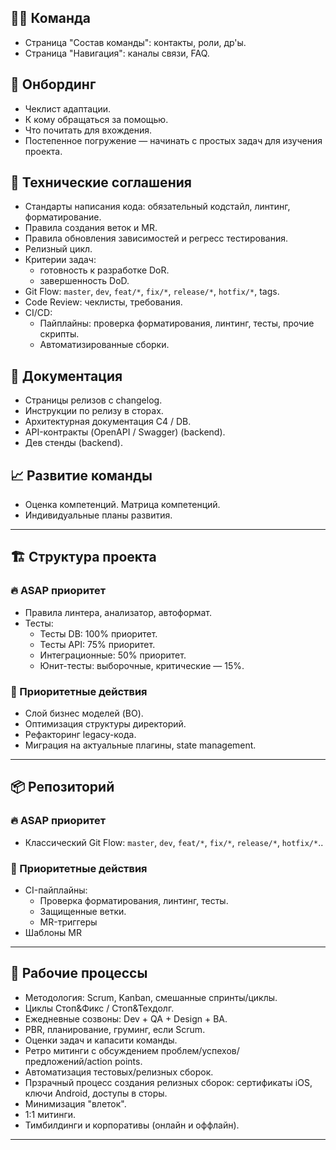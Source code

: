 ## 🧑‍💻 Команда
- Страница "Cостав команды": контакты, роли, др'ы.
- Страница "Навигация": каналы связи, FAQ.

## 🚀 Онбординг
- Чеклист адаптации.
- К кому обращаться за помощью.
- Что почитать для вхождения.
- Постепенное погружение — начинать с простых задач для изучения проекта.

## 🧰 Технические соглашения
- Cтандарты написания кода: обязательный кодстайл, линтинг, форматирование.
- Правила создания веток и MR.
- Правила обновления зависимостей и регресс тестирования.
- Релизный цикл.
- Критерии задач:
  - готовность к разработке DoR.
  - завершенность DoD.
- Git Flow: `master`, `dev`, `feat/*`, `fix/*`, `release/*`, `hotfix/*`, tags.
- Code Review: чеклисты, требования.
- CI/CD:
  - Пайплайны: проверка форматирования, линтинг, тесты, прочие скрипты.
  - Автоматизированные сборки.

## 🧾 Документация
- Cтраницы релизов c changelog.
- Инструкции по релизу в сторах.
- Архитектурная документация C4 / DB. 
- API-контракты (OpenAPI / Swagger) (backend).
- Дев стенды (backend).

## 📈 Развитие команды
- Оценка компетенций. Матрица компетенций.
- Индивидуальные планы развития.

---

## 🏗️ Структура проекта

### 🔥 ASAP приоритет
- Правила линтера, анализатор, автоформат.
- Тесты:
  - Тесты DB: 100% приоритет.
  - Тесты API: 75% приоритет.
  - Интеграционные: 50% приоритет.
  - Юнит-тесты: выборочные, критические — 15%.

### 🎯 Приоритетные действия
- Слой бизнес моделей (BO).
- Оптимизация структуры директорий.
- Рефакторинг legacy-кода.
- Миграция на актуальные плагины, state management.

---

## 📦 Репозиторий

### 🔥 ASAP приоритет
- Классический Git Flow: `master`, `dev`, `feat/*`, `fix/*`, `release/*`, `hotfix/*`..

### 🎯 Приоритетные действия
- CI-пайплайны:
  - Проверка форматирования, линтинг, тесты.
  - Защищенные ветки.
  - MR-триггеры
- Шаблоны MR

---

## 🔄 Рабочие процессы

- Методология: Scrum, Kanban, смешанные спринты/циклы.
- Циклы Стоп&Фикс / Стоп&Техдолг.
- Ежедневные созвоны: Dev + QA + Design + BA.
- PBR, планирование, груминг, если Scrum.
- Оценки задач и капасити команды.
- Ретро митинги с обсуждением проблем/успехов/предложений/action points.
- Автоматизация тестовых/релизных сборок.
- Прзрачный процесс создания релизных сборок: cертификаты iOS, ключи Android, доступы в сторы.
- Минимизация "влеток".
- 1:1 митинги.
- Тимбилдинги и корпоративы (онлайн и оффлайн).

---
